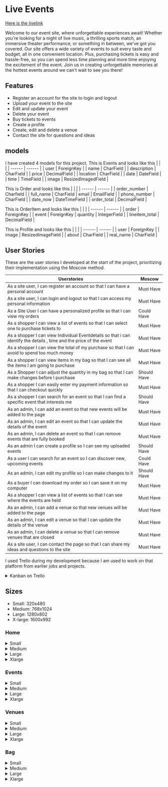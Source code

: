 # Live Events

[Here is the livelink](https://live-events-9e71b07dd75e.herokuapp.com/)

Welcome to our event site, where unforgettable experiences await! Whether you're looking for a night of live music, a thrilling sports match, an immersive theater performance, or something in between, we've got you covered. Our site offers a wide variety of events to suit every taste and budget, all in one convenient location. Plus, purchasing tickets is easy and hassle-free, so you can spend less time planning and more time enjoying the excitement of the event. Join us in creating unforgettable memories at the hottest events around we can't wait to see you there!

## Features

- Register an account for the site to login and logout
- Upload your event to the site
- Edit and update your event
- Delete your event
- Buy tickets to events
- Create a profile
- Create, edit and delete a venue
- Contact the site for questions and ideas

## models

I have created 4 models for this project. This is Events and looks like this
| | |
| ------ | ------ |
| user | ForeignKey |
| name | CharField |
| description | CharField |
| price | DecimalField |
| location | CharField |
| date | DateField |
| time | TimeField |
| image | ResizedImagedField |

This is Order and looks like this
| | |
| ------ | ------ |
| order_number | Charfield |
| full_name | CharField
| email | EmailField |
| phone_number | CharField |
| date_now | DateTimeField |
| order_total | DecimalField |

This is OrderItem and looks like this
| | |
| ------ | ------ |
| order | ForeignKey |
| event | ForeignKey
| quantity | IntegerField |
| lineitem_total | DecimalField |

This is Profile and looks like this
| | |
| ------ | ------ |
| user | ForeignKey |
| image | ResizedImageField |
| about | CharField |
| real_name | CharField |

## User Stories

These are the user stories I developed at the start of the project, prioritizing their implementation using the Moscow method.

| Userstories                                                                                                          | Moscow      |
| -------------------------------------------------------------------------------------------------------------------- | ----------- |
| As a site user, I can register an account so that I can have a personal account                                      | Must Have   |
| As a site user, I can login and logout so that I can access my personal information                                  | Must Have   |
| As a Site User I can have a personalized profile so that I can view my orders                                        | Could Have  |
| As a shopper I can view a list of events so that I can select one to purchase tickets to                             | Must Have   |
| As a shopper I can view Individual Eventdetails so that i can identify the details , time and the price of the event | Must Have   |
| As a shopper I can view the total of my purchase so that I can avoid to spend too much money                         | Must Have   |
| As a shopper I can view items in my bag so that I can see all the items I am going to purchase                       | Must Have   |
| As a Shopper I can adjust the quantity in my bag so that I can make changes before I purchase                        | Should Have |
| As a shopper I can easily enter my payment information so that I can checkout quickly                                | Must Have   |
| As a shopper I can search for an event so that I can find a specific event that interests me                         | Should Have |
| As an admin, I can add an event so that new events will be added to the page                                         | Must Have   |
| As an admin, I can edit an event so that I can update the details of the event                                       | Must Have   |
| As an admin, I can delete an event so that I can remove events that are fully booked                                 | Must Have   |
| As an admin I can create a profile so I can see my uploaded events                                                   | Should Have |
| As a user I can search for an event so I can discover new, upcoming events                                           | Could Have  |
| As an admin, I can edit my profile so I can make changes to it                                                       | Should Have |
| As a buyer I can download my order so I can save it on my computer                                                   | Must Have   |
| As a shopper I can view a list of events so that I can see where the events are held | Must Have |
| As an admin, I can add a venue so that new venues will be added to the page | Must Have |
| As an admin, I can edit a venue so that I can update the details of the venue | Must Have |
| As an admin, I can delete a venue so that I can remove venues that are closed | Must Have |
| As a site user, I can contact the page so that I can share my ideas and questions to the site | Must Have |


I used Trello during my development because I am used to work on that platform from earlier jobs and projects.

<details>
  <summary>Kanban on Trello</summary>
  <img src="pictures/trello2.png" alt="Image description">
</details>

## Sizes

- Small: 320x480
- Medium: 768x1024
- Large: 1280x802
- X-large: 1600x992

### Home

<details>
  <summary>Small</summary>
  <img src="pictures/home_small_1.png" alt="Image description">
  <img src="pictures/home_small_2.png" alt="Image description">
  <img src="pictures/home_small_3.png" alt="Image description">
</details>

<details>
  <summary>Medium</summary>
  <img src="pictures/home_medium.png" alt="Image description">
</details>

<details>
  <summary>Large</summary>
  <img src="pictures/home_large.png" alt="Image description">
</details>

<details>
  <summary>Xlarge</summary>
  <img src="pictures/home_xlarge.png" alt="Image description">
</details>

### Events

<details>
  <summary>Small</summary>
  <img src="pictures/events_small_1.png" alt="Image description">
  <img src="pictures/events_small_2.png" alt="Image description">
</details>

<details>
  <summary>Medium</summary>
  <img src="pictures/events_medium_1.png" alt="Image description">
  <img src="pictures/events_medium_2.png" alt="Image description">
</details>

<details>
  <summary>Large</summary>
  <img src="pictures/events_large_1.png" alt="Image description">
  <img src="pictures/events_large_2.png" alt="Image description">
</details>

<details>
  <summary>Xlarge</summary>
  <img src="pictures/events_xlarge_1.png" alt="Image description">
  <img src="pictures/events_xlarge_2.png" alt="Image description">
</details>

### Venues

<details>
  <summary>Small</summary>
  <img src="pictures/venues_small_1.png" alt="Image description">
  <img src="pictures/venues_small_2.png" alt="Image description">
</details>

<details>
  <summary>Medium</summary>
  <img src="pictures/venues_medium.png" alt="Image description">
</details>

<details>
  <summary>Large</summary>
  <img src="pictures/venues_large.png" alt="Image description">
</details>

<details>
  <summary>Xlarge</summary>
  <img src="pictures/venues_xlarge.png" alt="Image description">

</details>

### Bag 

<details>
  <summary>Small</summary>
  <img src="pictures/bag_small1.png" alt="Image description">
  <img src="pictures/bag_small2.png" alt="Image description">
  <img src="pictures/bag_small3.png" alt="Image description">
</details>

<details>
  <summary>Medium</summary>
  <img src="pictures/bag_medium1.png" alt="Image description">
  <img src="pictures/bag_medium2.png" alt="Image description">
</details>

<details>
  <summary>Large</summary>
  <img src="pictures/bag_large.png" alt="Image description">
</details>

<details>
  <summary>Xlarge</summary>
  <img src="pictures/bag_xlarge.png" alt="Image description">

### Empty Bag

<details>
  <summary>Small</summary>
  <img src="pictures/bag_empty_small.png" alt="Image description">
</details>

<details>
  <summary>Medium</summary>
  <img src="pictures/bag_empty_medium.png" alt="Image description">
</details>

<details>
  <summary>Large</summary>
  <img src="pictures/bag_empty_large.png" alt="Image description">
</details>

<details>
  <summary>Xlarge</summary>
  <img src="pictures/bag_empty_xlarge.png" alt="Image description">

### Subscribe

<details>
  <summary>Small</summary>
  <img src="pictures/subscribe_small.png" alt="Image description">
  </details>

  <details>
  <summary>Medium</summary>
  <img src="pictures/subscribe_medium.png" alt="Image description">
  </details>


  <details>
  <summary>Large</summary>
  <img src="pictures/subscribe_large.png" alt="Image description">
  </details>

<details>
  <summary>Xlarge</summary>
  <img src="pictures/subscribe_xlarge.png" alt="Image description">
  </details>

### Login

<details>
  <summary>Small</summary>
  <img src="pictures/login_small.png" alt="Image description">
  </details>

  <details>
  <summary>Medium</summary>
  <img src="pictures/login_medium.png" alt="Image description">
  </details>

  <details>
  <summary>Large</summary>
  <img src="pictures/login_large.png" alt="Image description">
  </details>

<details>
  <summary>Xlarge</summary>
  <img src="pictures/login_xlarge.png" alt="Image description">
  </details>

### Logout

<details>
  <summary>Small</summary>
  <img src="pictures/signout_small.png" alt="Image description">
  </details>

  <details>
  <summary>Medium</summary>
  <img src="pictures/signout_medium.png" alt="Image description">
  </details>

  <details>
  <summary>Large</summary>
  <img src="pictures/signout_large.png" alt="Image description">
  </details>

<details>
  <summary>Xlarge</summary>
  <img src="pictures/signout_xlarge.png" alt="Image description">
  </details>

### Signup

<details>
  <summary>Small</summary>
  <img src="pictures/signup_small1.png" alt="Image description">
    <img src="pictures/signup_small2z.png" alt="Image description">
  </details>

  <details>
  <summary>Medium</summary>
  <img src="pictures/signup_medium.png" alt="Image description">
  </details>

  <details>
  <summary>Large</summary>
  <img src="pictures/signup_large.png" alt="Image description">
  </details>

<details>
  <summary>Xlarge</summary>
  <img src="pictures/signup_xlarge.png" alt="Image description">
  </details>
  
### Profile

<details>
  <summary>Small</summary>
  <img src="pictures/profile_small_1.png" alt="Image description">
    <img src="pictures/profile_small_2.png" alt="Image description">
  </details>

  <details>
  <summary>Medium</summary>
  <img src="pictures/profile_medium.png" alt="Image description">
  </details>

  <details>
  <summary>Large</summary>
  <img src="pictures/profile_large.png" alt="Image description">
  </details>

<details>
  <summary>Xlarge</summary>
  <img src="pictures/profile_xlarge.png" alt="Image description">
  </details>

  ### Create Event

<details>
  <summary>Small</summary>
  <img src="pictures/create_event_small1.png" alt="Image description">
    <img src="pictures/create_event_small2z.png" alt="Image description">
  </details>

  <details>
  <summary>Medium</summary>
  <img src="pictures/create_event_medium.png" alt="Image description">
  </details>

  <details>
  <summary>Large</summary>
  <img src="pictures/create_event_large.png" alt="Image description">
  </details>

<details>
  <summary>Xlarge</summary>
  <img src="pictures/create_event_xlarge.png" alt="Image description">
  </details>

### Create Venue

<details>
  <summary>Small</summary>
  <img src="pictures/create_venue_small1.png" alt="Image description">
    <img src="pictures/create_venue_small2z.png" alt="Image description">
  </details>

  <details>
  <summary>Medium</summary>
  <img src="pictures/create_venue_medium.png" alt="Image description">
  </details>

  <details>
  <summary>Large</summary>
  <img src="pictures/create_venue_large.png" alt="Image description">
  </details>

<details>
  <summary>Xlarge</summary>
  <img src="pictures/create_venue_xlarge.png" alt="Image description">
  </details>
  
### Edit Event

<details>
  <summary>Small</summary>
  <img src="pictures/edit_event_small1.png" alt="Image description">
    <img src="pictures/edit_event_small2.png" alt="Image description">
  </details>

  <details>
  <summary>Medium</summary>
  <img src="pictures/edit_event_medium.png" alt="Image description">
  </details>

  <details>
  <summary>Large</summary>
  <img src="pictures/edit_event_large.png" alt="Image description">
  </details>

<details>
  <summary>Xlarge</summary>
  <img src="pictures/edit_event_xlarge.png" alt="Image description">
  </details>

### Edit Venue


<details>
  <summary>Small</summary>
  <img src="pictures/edit_venue_small1.png" alt="Image description">
    <img src="pictures/edit_venue_small2.png" alt="Image description">
  </details>

  <details>
  <summary>Medium</summary>
  <img src="pictures/edit_venue_medium.png" alt="Image description">
  </details>

  <details>
  <summary>Large</summary>
  <img src="pictures/edit_venue_large.png" alt="Image description">
  </details>

<details>
  <summary>Xlarge</summary>
  <img src="pictures/edit_venue_xlarge.png" alt="Image description">
  </details>
  
### Delete Event

<details>
  <summary>Small</summary>
  <img src="pictures/delete_event_small.png" alt="Image description">
  </details>

  <details>
  <summary>Medium</summary>
  <img src="pictures/delete_event_medium.png" alt="Image description">
  </details>

  <details>
  <summary>Large</summary>
  <img src="pictures/delete_event_large.png" alt="Image description">
  </details>

<details>
  <summary>Xlarge</summary>
  <img src="pictures/delete_event_xlarge.png" alt="Image description">
  </details>

### Delete Venue

<details>
  <summary>Small</summary>
  <img src="pictures/delete_venue_small.png" alt="Image description">
  </details>

  <details>
  <summary>Medium</summary>
  <img src="pictures/delete_venue_medium.png" alt="Image description">
  </details>

  <details>
  <summary>Large</summary>
  <img src="pictures/delete_venue_large.png" alt="Image description">
  </details>

<details>
  <summary>Xlarge</summary>
  <img src="pictures/delete_venue_xlarge.png" alt="Image description">
  </details>

### Event Detail

<details>
  <summary>Small</summary>
  <img src="pictures/event_detail_small1.png" alt="Image description">
  <img src="pictures/event_detail_small2.png" alt="Image description">
  </details>

  <details>
  <summary>Medium</summary>
  <img src="pictures/event_detail_medium.png" alt="Image description">
  </details>

  <details>
  <summary>Large</summary>
  <img src="pictures/event_detail_large1.png" alt="Image description">
    <img src="pictures/event_detail_large2.png" alt="Image description">
  </details>

<details>
  <summary>Xlarge</summary>
 <img src="pictures/event_detail_xlarge1.png" alt="Image description">
  <img src="pictures/event_detail_xlarge2.png" alt="Image description">
  </details>

### Venue Detail

<details>
  <summary>Small</summary>
  <img src="pictures/venue_detail_small.png" alt="Image description">
  </details>

  <details>
  <summary>Medium</summary>
  <img src="pictures/venue_detail_medium.png" alt="Image description">
  </details>

  <details>
  <summary>Large</summary>
  <img src="pictures/venue_detail_large.png" alt="Image description">
  </details>

<details>
  <summary>Xlarge</summary>
  <img src="pictures/venue_detail_xlarge.png" alt="Image description">
  </details>

  
  
## SEO

The purpose of my site is to provide small businesses with an easy way to publish their events and reach their target audience. To generate ideas and gauge the search volume and competition of keywords related to events, I used Google Autosearch and Wordtracker. After researching and analyzing the results, I selected the keywords that were most relevant to my site's purpose.

<details>
  <summary>Google</summary>
  <img src="pictures/google1.png" alt="Image description">
  <img src="pictures/google2.png" alt="Image description">
</details>

<details>
  <summary>Wordtracker</summary>
  <img src="pictures/cheap.png" alt="Image description">
  <img src="pictures/family.png" alt="Image description">
</details>

I decided to use these keywords beacuse they gave me good results and are related to what I want to contribute with on this site.

- Community events Events near me
- Nightlife events Family event
- Upcoming events
- Where to see local bands
- Find tickets for karaoke events
- Get tickets for local bar events
- Cheap event tickets online
- Community events and ticket sales
- local family events near me
- cheap easy event ticket online
- activities and events that parents and kids can enjoy together

This is how I implemented some of these keywords on my site.

<details>
<summary>Keywords</summary>
  <img src="pictures/homeseo2.png" alt="Image description">
  <img src="pictures/description.png" alt="Image description">
</details>

It's important to note that since the content on my site will vary depending on the events being showcased, SEO is an ongoing and continuous effort that requires responsiveness to adapting content to match what users are searching for.

## Marketing

As a contributor to various types of musicians and private entrepreneurs, my focus is on helping them reach out to their existing fans and attract new ones. To build a strong foundation, I plan to start locally, leveraging my own network and encouraging users to create their own events tailored to their needs. This will not only drive traffic to my site, but will also generate organic growth over time.

To achieve this goal, I will primarily rely on unpaid social media marketing, utilizing my own contacts to help spread the word and reach a wider audience. This approach will not only be cost-effective, but will also allow for a more personal and authentic connection with users.

By fostering a community of users who are actively creating and attending events through my platform, I can establish the site as a go-to resource for discovering and participating in local events. Over time, this can lead to increased brand recognition, stronger relationships with users, and greater opportunities for monetization and growth.

### Facebook Page

<details>
  <summary>Facebook</summary>
  <img src="pictures/facebook1.png" alt="Image description">
  <img src="pictures/facebook2.png" alt="Image description">
  <img src="pictures/facebook3.png" alt="Image description">
</details>

### Subscribe

<details>
  <summary>Subscribe</summary>
  <img src="pictures/subscribe1.png" alt="Image description">
  <img src="pictures/subscribe2.png" alt="Image description">
</details>

I've included links to social media profiles such as Instagram, LinkedIn, and Twitter in the footer of my website. As many of the creators associated with the events I promote use social media as a means of self-promotion, I believe this addition contributes to the content, purpose, and marketing of my site.

## Validation

> PEP8 Validation Service was used to check the code for PEP8 requirements.
> All the code passes with no errors or warnings.

### Home

<details>
  <summary>urls.py</summary>
  <img src="pictures/homeurls.png" alt="Image description">
</details>

<details>
  <summary>views.py</summary>
  <img src="pictures/homeviews.png" alt="Image description">
</details>

### Events

<details>
  <summary>urls.py</summary>
  <img src="pictures/eventurls.png" alt="Image description">
</details>

<details>
  <summary>admin.py</summary>
  <img src="pictures/eventadmin.png" alt="Image description">
</details>

<details>
  <summary>forms.py</summary>
  <img src="pictures/eventforms.png" alt="Image description">
</details>

<details>
  <summary>models.py</summary>
  <img src="pictures/eventmodels.png" alt="Image description">
</details>

<details>
  <summary>views.py</summary>
  <img src="pictures/eventviews.png" alt="Image description">
</details>

### Bag

<details>
  <summary>urls.py</summary>
  <img src="pictures/bagurls.png" alt="Image description">
</details>

<details>
  <summary>views.py</summary>
  <img src="pictures/bagview.png" alt="Image description">
</details>

<details>
  <summary>context.py</summary>
  <img src="pictures/bagcontext.png" alt="Image description">
</details>

### Checkout

<details>
  <summary>urls.py</summary>
  <img src="pictures/checkouturls.png" alt="Image description">
</details>

<details>
  <summary>views.py</summary>
  <img src="pictures/checkoutviews.png" alt="Image description">
</details>

<details>
  <summary>models.py</summary>
  <img src="pictures/checkoutmodels.png" alt="Image description">
</details>

<details>
  <summary>forms.py</summary>
  <img src="pictures/checkoutforms.png" alt="Image description">
</details>

<details>
  <summary>admin.py</summary>
  <img src="pictures/checkoutadmin.png" alt="Image description">
</details>

<details>
  <summary>signals.py</summary>
  <img src="pictures/signals.png" alt="Image description">
</details>

### Profiles

<details>
  <summary>urls.py</summary>
  <img src="pictures/profilesurl.png" alt="Image description">
</details>

<details>
  <summary>views.py</summary>
  <img src="pictures/profilesview.png" alt="Image description">
</details>

<details>
  <summary>models.py</summary>
  <img src="pictures/profilemodels.png" alt="Image description">
</details>

<details>
  <summary>forms.py</summary>
  <img src="pictures/profileforms.png" alt="Image description">
</details>

<details>
  <summary>admin.py</summary>
  <img src="pictures/profileadmin.png" alt="Image description">
</details>

## Test

### Accounts

<details>
  <summary>Signup</summary>
  <img src="pictures/signup1.png" alt="Image description">
  <img src="pictures/signup2.png" alt="Image description">
</details>

<details>
  <summary>Login</summary>
  <img src="pictures/login1.png" alt="Image description">
  <img src="pictures/login2.png" alt="Image description">
</details>

<details>
  <summary>Sign Out</summary>
  <img src="pictures/signout.png" alt="Image description">
</details>

### Events

<details>
  <summary>Create Event</summary>
  <img src="pictures/create1.png" alt="Image description">
  <img src="pictures/create2.png" alt="Image description">
</details>

<details>
  <summary>Edit Event</summary>
  <img src="pictures/edit1.png" alt="Image description">
  <img src="pictures/edit2.png" alt="Image description">
</details>

<details>
  <summary>Delete Event</summary>
  <img src="pictures/delete1.png" alt="Image description">
  <img src="pictures/delete2.png" alt="Image description">
</details>

### Profile

<details>
  <summary>Edit Profile</summary>
  <img src="pictures/editp1.png" alt="Image description">
  <img src="pictures/editp2.png" alt="Image description">
  <img src="pictures/editp3.png" alt="Image description">
</details>

### Payment

<details>
  <summary>Payment</summary>
  <img src="pictures/pay1.png" alt="Image description">
  <img src="pictures/pay2.png" alt="Image description">
  <img src="pictures/pay3.png" alt="Image description">
  <img src="pictures/pay4.png" alt="Image description">
</details>

<details>
  <summary>Download</summary>
  <img src="pictures/download.png" alt="Image description">
</details>

### Venues

<details>
  <summary>Create</summary>
  <img src="pictures/create_venue.png" alt="Image description">
  <img src="pictures/create_venue_2.png" alt="Image description">
</details>

<details>
  <summary>Edit</summary>
  <img src="pictures/edit_venue.png" alt="Image description">
  <img src="pictures/edit_venue_2.png" alt="Image description">
  <img src="pictures/edit_venue_3.png" alt="Image description">
</details>

<details>
  <summary>Delete</summary>
  <img src="pictures/delete_venue_1.png" alt="Image description">
  <img src="pictures/delete_venue_2.png" alt="Image description">
  <img src="pictures/delete-venue_3.png" alt="Image description">
</details>

### Contact Form

<details>
  <summary>Contact us</summary>
  <img src="pictures/contact_1.png" alt="Image description">
  <img src="pictures/contact_2.png" alt="Image description">
</details>

### External links


<details>
  <summary>Linkedin</summary>
  <img src="pictures/linkedin_1.png" alt="Image description">
  <img src="pictures/linkedin_2.png" alt="Image description">
</details>


<details>
  <summary>Instagram</summary>
  <img src="pictures/instagram_1.png" alt="Image description">
  <img src="pictures/instagram_2.png" alt="Image description">
</details>

<details>
  <summary>Twitter/X</summary>
  <img src="pictures/twitter_1.png" alt="Image description">
  <img src="pictures/twitter_2.png" alt="Image description">
</details>


<details>
  <summary>Facebook</summary>
  <img src="pictures/facebook_1.png" alt="Image description">
  <img src="pictures/facebook_2.png" alt="Image description">
</details>

### Navigation links

<details>
  <summary>Home</summary>
  <img src="pictures/home_1.png" alt="Image description">
  <img src="pictures/home_2.png" alt="Image description">
</details>

<details>
  <summary>Events</summary>
  <img src="pictures/events_1.png" alt="Image description">
  <img src="pictures/events_2.png" alt="Image description">
</details>

<details>
  <summary>Bag</summary>
  <img src="pictures/bag_1.png" alt="Image description">
  <img src="pictures/bag_2.png" alt="Image description">
  <img src="pictures/bag_3.png" alt="Image description">
</details>

<details>
  <summary>Subscribe</summary>
  <img src="pictures/subscribe_1.png" alt="Image description">
  <img src="pictures/subscribe_2.png" alt="Image description">
</details>

<details>
  <summary>Venues</summary>
  <img src="pictures/venues_1.png" alt="Image description">
  <img src="pictures/venues_2.png" alt="Image description">
</details>

<details>
  <summary>Contact Us</summary>
  <img src="pictures/contact_us_1.png" alt="Image description">
  <img src="pictures/contact_us_2.png" alt="Image description">
</details>

<details>
  <summary>Profile</summary>
  <img src="pictures/profile_1.png" alt="Image description">
  <img src="pictures/profile_2.png" alt="Image description">
</details>

<details>
  <summary>New Event</summary>
  <img src="pictures/new_event_1.png" alt="Image description">
  <img src="pictures/new_event_2.png" alt="Image description">
</details>

<details>
  <summary>New venue</summary>
  <img src="pictures/new_venue_1.png" alt="Image description">
  <img src="pictures/new_venue_2.png" alt="Image description">
</details>

### Header

<details>
  <summary>Header when you are a superuser</summary>
  <img src="pictures/header_super.png" alt="Image description">
</details>

<details>
  <summary>Header when you are logged in</summary>
  <img src="pictures/header_login.png" alt="Image description">
</details>

<details>
  <summary>Header when you are logged out</summary>
  <img src="pictures/header_logout.png" alt="Image description">
</details>

### Security

<details>
  <summary>When you are logged out and try to go to the create page for events and venues</summary>
  <img src="pictures/try_event_1.png" alt="Image description">
  <img src="pictures/try_event_2.png" alt="Image description">
  <img src="pictures/try_venue_1.png" alt="Image description">
  <img src="pictures/try_venue_2.png" alt="Image description">
</details>

<details>
  <summary>When you are logged out and try to go to the edit page for events and venues</summary>
  <img src="pictures/try_edit_event_1.png" alt="Image description">
  <img src="pictures/try_edit_event_2.png" alt="Image description">
  <img src="pictures/try_edit_venue_1.png" alt="Image description">
  <img src="pictures/try_edit_venue_2.png" alt="Image description">
</details>


<details>
  <summary>When you are logged out and try to go to the delete page for events and venues</summary>
  <img src="pictures/try_delete_event_1.png" alt="Image description">
  <img src="pictures/try_delete_event_2.png" alt="Image description">
  <img src="pictures/try_delete_venue_1.png" alt="Image description">
  <img src="pictures/try_delete_venue_2.png" alt="Image description">
</details>

<details>
  <summary>When you are write something that is not a correct url you get redirected to a 404 page</summary>
  <img src="pictures/404.png" alt="Image description">

</details>

## Validation 2

> Lighthouse to check quality and performance of the page.

<details>
  <summary>Lighthouse</summary>
  <img src="pictures/ligthouseh.png" alt="Image description">
  <img src="pictures/lighthousee.png" alt="Image description">
  <img src="pictures/lighthouseed.png" alt="Image description">
  <img src="pictures/lighthousec.png" alt="Image description">
  <img src="pictures/lighthousep.png" alt="Image description">
</details>

> Html Validator was used to check the code for html.
> All the code passes with no errors or warnings except for the the use of jinja templates and a meta tag.

<details>
  <summary>Html</summary>
  <img src="pictures/html.png" alt="Image description">
</details>

> Css validator was used to check the code for my css.
> All the code passes with no errors or warnings.

<details>
  <summary>CSS</summary>
  <img src="pictures/css.png" alt="Image description">
</details>

## Tech

I used these libraries, frameworks and databases for this project

- Cloudinary
- GitHub
- Django AllAuth
- Pillow
- Psycopg2
- PostgreSQL
- Stripe
- Django: receiver
- Django: ResizedImageField
- Django: CountryField
- crispy_forms
- Django: User
- Django: post_save
- Heroku
- Code anywhere

## Features to make in The Future

- Save the users bought tickets to their profile
- A list of the pages profiles
- Categorys to the events
- A list of common venues
- A contactpage to contact the profiles
- Email the order and tickets to the buyers

## Deployment

- I have the repository for the page on github.com
- I set up all my secret keys in my env.py and put my env.py in my .gitignore to keep them hidden
- My secret keys include django_secretKey, database_url and cloudinary_url
- set up my debug in my env.py so that debug is true during production and false when it is live
- I freezed all my requirements before I added, commited and pushed everything on Github
- created an app on Heroku called Live Events
- Configured my Config vars on Heroku which includes Database_url, Cloudinary_url, Secret_key, Stripe_pk, Stripe_sk and a port of 8000
- Set up disablecollectstaic for my first Deployment
- Connect Heroku to my repository on github
- Deployed my project manually

## Credits

> Here are some walkthroughs and videos that inspired and helped me with this project.

- [Django Recipe sharing](https://www.youtube.com/watch?v=LsU79aY79UA&list=PLXuTq6OsqZjbCSfiLNb2f1FOs8viArjWy&index=15)
- [Boutique Ado](https://www.youtube.com/watch?v=3gQazh-EIzY&embeds_referring_euri=https%3A%2F%2Flearn.codeinstitute.net%2F&embeds_referring_origin=https%3A%2F%2Flearn.codeinstitute.net&source_ve_path=NzY3NTg&feature=emb_yt_watermark)

> Here for the css and images

- [Bootstrap for the css](https://getbootstrap.com)
- [Pexels for the images](https://www.pexels.com/)
- [Google font for the fonts](https://fonts.google.com/)
- [Font Awesome for the icons](https://fontawesome.com/)
- [For my favicon](https://favicon.io/favicon-converter/)
